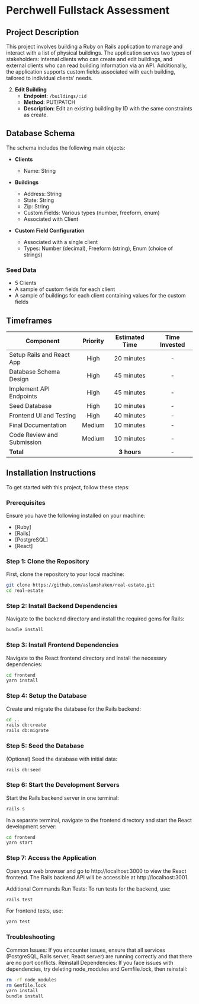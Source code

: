 # Perchwell Fullstack Assessment

## Project Description
This project involves building a Ruby on Rails application to manage and interact with a list of physical buildings. The application serves two types of stakeholders: internal clients who can create and edit buildings, and external clients who can read building information via an API. Additionally, the application supports custom fields associated with each building, tailored to individual clients' needs.

2. **Edit Building**
   - **Endpoint**: `/buildings/:id`
   - **Method**: PUT/PATCH
   - **Description**: Edit an existing building by ID with the same constraints as create.

## Database Schema
The schema includes the following main objects:

- **Clients**
  - Name: String

- **Buildings**
  - Address: String
  - State: String
  - Zip: String
  - Custom Fields: Various types (number, freeform, enum)
  - Associated with Client

- **Custom Field Configuration**
  - Associated with a single client
  - Types: Number (decimal), Freeform (string), Enum (choice of strings)

### Seed Data
- 5 Clients
- A sample of custom fields for each client
- A sample of buildings for each client containing values for the custom fields

## Timeframes

| Component                               | Priority | Estimated Time | Time Invested|
| --------------------------------------- | :------: | :------------: | :-----------:| 
| Setup Rails and React App               | High     | 20 minutes     | -            | 
| Database Schema Design                  | High     | 45 minutes     | -            |
| Implement API Endpoints                 | High     | 45 minutes     | -            |
| Seed Database                           | High     | 10 minutes     | -            |
| Frontend UI and Testing                 | High     | 40 minutes     | -            |  
| Final Documentation                     | Medium   | 10 minutes     | -            |
| Code Review and Submission              | Medium   | 10 minutes     | -            |
| **Total**                               |          | **3 hours**    | -            | 


## Installation Instructions

To get started with this project, follow these steps:

### Prerequisites

Ensure you have the following installed on your machine:
- [Ruby]
- [Rails]
- [PostgreSQL]
- [React]

### Step 1: Clone the Repository

First, clone the repository to your local machine:

```bash
git clone https://github.com/aslanshaken/real-estate.git
cd real-estate
```

### Step 2: Install Backend Dependencies
Navigate to the backend directory and install the required gems for Rails:

```bash
bundle install
```

### Step 3: Install Frontend Dependencies
Navigate to the React frontend directory and install the necessary dependencies:

```bash
cd frontend
yarn install
```

### Step 4: Setup the Database
Create and migrate the database for the Rails backend:

```bash
cd ..
rails db:create
rails db:migrate
```

### Step 5: Seed the Database
(Optional) Seed the database with initial data:

```bash
rails db:seed
```

### Step 6: Start the Development Servers
Start the Rails backend server in one terminal:

```bash
rails s
```

In a separate terminal, navigate to the frontend directory and start the React development server:

```bash
cd frontend
yarn start
```

### Step 7: Access the Application
Open your web browser and go to http://localhost:3000 to view the React frontend. The Rails backend API will be accessible at http://localhost:3001.

Additional Commands
Run Tests: To run tests for the backend, use:

```bash
rails test
```

For frontend tests, use:

```bash
yarn test
```

### Troubleshooting
Common Issues: If you encounter issues, ensure that all services (PostgreSQL, Rails server, React server) are running correctly and that there are no port conflicts.
Reinstall Dependencies: If you face issues with dependencies, try deleting node_modules and Gemfile.lock, then reinstall:

```bash
rm -rf node_modules
rm Gemfile.lock
yarn install
bundle install
```